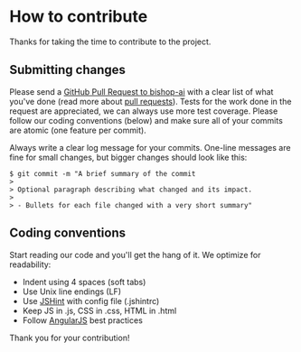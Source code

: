 # How to contribute

Thanks for taking the time to contribute to the project.

## Submitting changes

Please send a [GitHub Pull Request to bishop-ai](https://github.com/bishop-ai/bishop-ai-wolfram/pull/new/master) with a clear list of what you've done (read more about [pull requests](http://help.github.com/pull-requests/)). Tests for the work done in the request are appreciated, we can always use more test coverage. Please follow our coding conventions (below) and make sure all of your commits are atomic (one feature per commit).

Always write a clear log message for your commits. One-line messages are fine for small changes, but bigger changes should look like this:

    $ git commit -m "A brief summary of the commit
    > 
    > Optional paragraph describing what changed and its impact.
    >
    > - Bullets for each file changed with a very short summary"

## Coding conventions

Start reading our code and you'll get the hang of it. We optimize for readability:

  * Indent using 4 spaces (soft tabs)
  * Use Unix line endings (LF)
  * Use [JSHint](http://jshint.com/) with config file (.jshintrc)
  * Keep JS in .js, CSS in .css, HTML in .html
  * Follow [AngularJS](https://docs.angularjs.org/guide) best practices

Thank you for your contribution!
